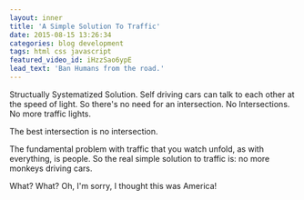 ```yaml
---
layout: inner
title: 'A Simple Solution To Traffic'
date: 2015-08-15 13:26:34
categories: blog development
tags: html css javascript
featured_video_id: iHzzSao6ypE
lead_text: 'Ban Humans from the road.'
---
```


Structually Systematized Solution. Self driving cars can talk to each other at the speed of light. So there's no need for an intersection.  No Intersections. No more traffic lights. 

The best intersection is no intersection. 

The fundamental problem with traffic that you watch unfold, as with everything, is people. So the real simple solution to traffic is: no more monkeys driving cars.

What? What? Oh, I'm sorry, I thought this was America! 

